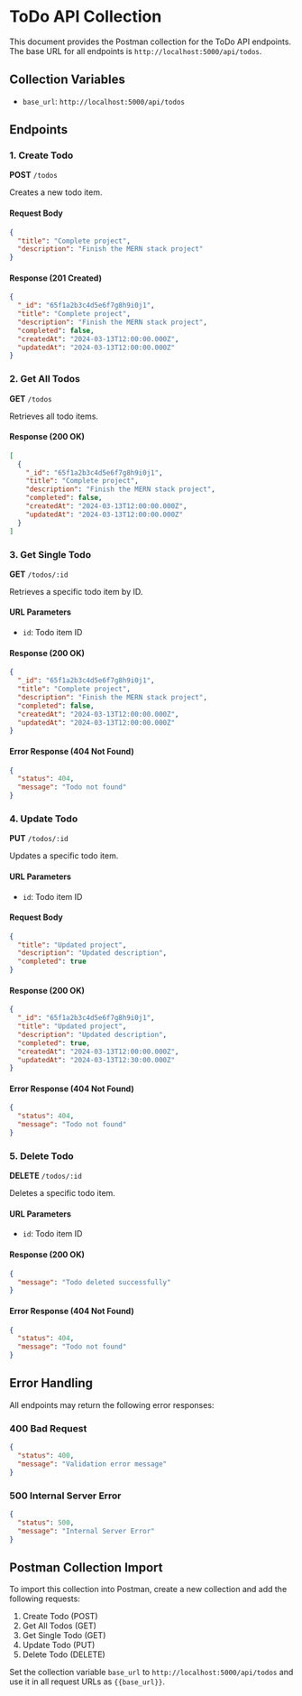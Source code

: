 # ToDo API Collection

This document provides the Postman collection for the ToDo API endpoints. The base URL for all endpoints is `http://localhost:5000/api/todos`.

## Collection Variables

- `base_url`: `http://localhost:5000/api/todos`

## Endpoints

### 1. Create Todo

**POST** `/todos`

Creates a new todo item.

#### Request Body

```json
{
  "title": "Complete project",
  "description": "Finish the MERN stack project"
}
```

#### Response (201 Created)

```json
{
  "_id": "65f1a2b3c4d5e6f7g8h9i0j1",
  "title": "Complete project",
  "description": "Finish the MERN stack project",
  "completed": false,
  "createdAt": "2024-03-13T12:00:00.000Z",
  "updatedAt": "2024-03-13T12:00:00.000Z"
}
```

### 2. Get All Todos

**GET** `/todos`

Retrieves all todo items.

#### Response (200 OK)

```json
[
  {
    "_id": "65f1a2b3c4d5e6f7g8h9i0j1",
    "title": "Complete project",
    "description": "Finish the MERN stack project",
    "completed": false,
    "createdAt": "2024-03-13T12:00:00.000Z",
    "updatedAt": "2024-03-13T12:00:00.000Z"
  }
]
```

### 3. Get Single Todo

**GET** `/todos/:id`

Retrieves a specific todo item by ID.

#### URL Parameters

- `id`: Todo item ID

#### Response (200 OK)

```json
{
  "_id": "65f1a2b3c4d5e6f7g8h9i0j1",
  "title": "Complete project",
  "description": "Finish the MERN stack project",
  "completed": false,
  "createdAt": "2024-03-13T12:00:00.000Z",
  "updatedAt": "2024-03-13T12:00:00.000Z"
}
```

#### Error Response (404 Not Found)

```json
{
  "status": 404,
  "message": "Todo not found"
}
```

### 4. Update Todo

**PUT** `/todos/:id`

Updates a specific todo item.

#### URL Parameters

- `id`: Todo item ID

#### Request Body

```json
{
  "title": "Updated project",
  "description": "Updated description",
  "completed": true
}
```

#### Response (200 OK)

```json
{
  "_id": "65f1a2b3c4d5e6f7g8h9i0j1",
  "title": "Updated project",
  "description": "Updated description",
  "completed": true,
  "createdAt": "2024-03-13T12:00:00.000Z",
  "updatedAt": "2024-03-13T12:30:00.000Z"
}
```

#### Error Response (404 Not Found)

```json
{
  "status": 404,
  "message": "Todo not found"
}
```

### 5. Delete Todo

**DELETE** `/todos/:id`

Deletes a specific todo item.

#### URL Parameters

- `id`: Todo item ID

#### Response (200 OK)

```json
{
  "message": "Todo deleted successfully"
}
```

#### Error Response (404 Not Found)

```json
{
  "status": 404,
  "message": "Todo not found"
}
```

## Error Handling

All endpoints may return the following error responses:

### 400 Bad Request

```json
{
  "status": 400,
  "message": "Validation error message"
}
```

### 500 Internal Server Error

```json
{
  "status": 500,
  "message": "Internal Server Error"
}
```

## Postman Collection Import

To import this collection into Postman, create a new collection and add the following requests:

1. Create Todo (POST)
2. Get All Todos (GET)
3. Get Single Todo (GET)
4. Update Todo (PUT)
5. Delete Todo (DELETE)

Set the collection variable `base_url` to `http://localhost:5000/api/todos` and use it in all request URLs as `{{base_url}}`.
